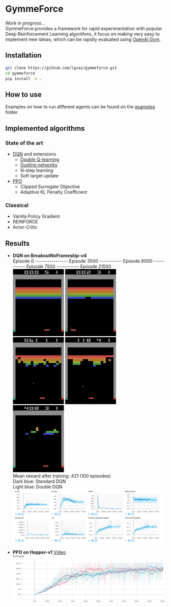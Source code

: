 # GymmeForce  
*Work in progress...*  
GymmeForce provides a framework for rapid experimentation with popular Deep Reinforcement Learning algorithms, it focus on making very easy to implement new ideias, which can be rapidly evaluated using [OpenAI Gym](https://github.com/openai/gym).  

## Installation
```bash
git clone https://github.com/lgvaz/gymmeforce.git  
cd gymmeforce  
pip install -e .  
```

## How to use  
Examples on how to run different agents can be found on the [examples](https://github.com/lgvaz/gymmeforce/tree/master/examples) folder.  

## Implemented algorithms  
### State of the art
* [DQN](https://storage.googleapis.com/deepmind-media/dqn/DQNNaturePaper.pdf) and extensions
  * [Double Q-learning](https://arxiv.org/pdf/1509.06461.pdf)  
  * [Dueling networks](https://arxiv.org/pdf/1511.06581.pdf)
  * N-step learning
  * Soft target update
* [PPO](https://arxiv.org/pdf/1707.06347.pdf)
  * Clipped Surrogate Objective  
  * Adaptive KL Penalty Coefficient  
  
### Classical
* Vanilla Policy Gradient
* REINFORCE
* Actor-Critic

## Results  
* __DQN on BreakoutNoFrameskip-v4__  
Episode 0 ---------------- Episode 3500 ----------- Episode 6000 ----------- Episode 7500 ----------- Episode 21500  
![episode 0](assets/ep0_nolegend.gif)
![episode 3500](assets/ep3500_nolegend.gif)
![episode 6000](assets/ep6000_nolegend.gif)
![episode 7500](assets/ep7500_nolegend.gif)
![episode 21500](assets/ep21500_nolegend.gif)   
Mean reward after training: 421 (100 episodes)  
Dark blue: Standard DQN  
Light blue: Double DQN  
![Breakout reward](assets/breakout_plots.png)  

* __PPO on Hopper-v1__ [Video](https://www.youtube.com/watch?v=QHAu8EWRJJ0&feature=youtu.be)  
![Hopper reward](assets/ppo_reward.png)  
